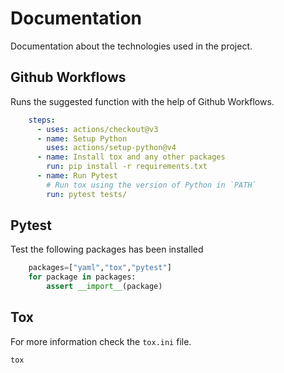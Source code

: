 # Documentation

Documentation about the technologies used in the project.

## Github Workflows

Runs the suggested function with the help of Github Workflows.

```yaml
    steps:
      - uses: actions/checkout@v3
      - name: Setup Python
        uses: actions/setup-python@v4
      - name: Install tox and any other packages
        run: pip install -r requirements.txt
      - name: Run Pytest
        # Run tox using the version of Python in `PATH`
        run: pytest tests/
```

## Pytest

Test the following packages has been installed

```python
    packages=["yaml","tox","pytest"]
    for package in packages:
        assert __import__(package)
```

## Tox

For more information check the `tox.ini` file.

```bash
tox
```